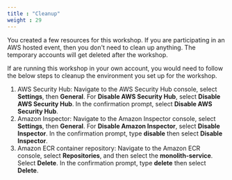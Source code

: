 ```yaml
---
title : "Cleanup"
weight : 29
---
```


You created a few resources for this workshop. If you are participating in an AWS hosted event, then you don't need to clean up anything. The temporary accounts will get deleted after the workshop.

If are running this workshop in your own account, you would need to follow the below steps to cleanup the environment you set up for the workshop.

1. AWS Security Hub:
    Navigate to the AWS Security Hub console, select **Settings**, then **General**. For **Disable AWS Security Hub**, select **Disable AWS Security Hub**. In the confirmation prompt, select **Disable AWS Security Hub**.
2. Amazon Inspector:
    Navigate to the Amazon Inspector console, select **Settings**, then **General**. For **Disable Amazon Inspector**, select **Disable Inspector**. In the confirmation prompt, type **disable** then select **Disable Inspector**.
3. Amazon ECR container repository:
    Navigate to the Amazon ECR console, select **Repositories**, and then select the **monolith-service**. Select **Delete**. In the confirmation prompt, type **delete** then select **Delete**.